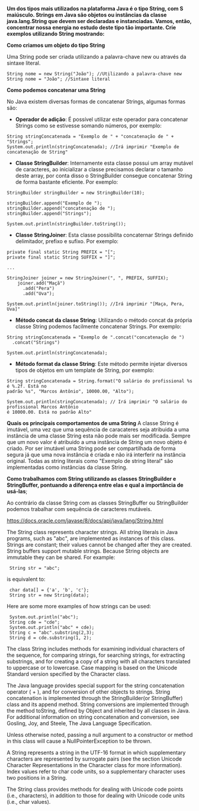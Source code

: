 **Um dos tipos mais utilizados na plataforma Java é o tipo String, com S maiúsculo. 
Strings em Java são objetos ou instâncias da classe java.lang.String que devem ser 
declaradas e instanciadas. Vamos, então, concentrar nossa energia no estudo deste tipo
 tão importante. Crie exemplos utilizando String mostrando:**

**Como criamos um objeto do tipo String**

Uma String pode ser criada utilizando a palavra-chave new ou através da sintaxe literal.

```
String nome = new String("João"); //Utilizando a palavra-chave new
String nome = "João"; //Sintaxe literal
```

**Como podemos concatenar uma String**

No Java existem diversas formas de concatenar Strings, algumas formas são:

 - **Operador de adição**: É possível utilizar este operador para concatenar Strings como
 se estivesse somando números, por exemplo:
 
 ```
String stringConcatenada = "Exemplo de " + "concatenação de " + "Strings";
System.out.println(stringConcatenada); //Irá imprimir "Exemplo de concatenação de String"
```

- **Classe StringBuilder**: Internamente esta classe possui um array mutável
de caracteres, ao inicializar a classe precisamos declarar o tamanho deste array, por conta
disso o StringBuilder consegue concatenar String de forma bastante eficiente. Por exemplo:

```
StringBuilder stringBuilder = new StringBuilder(10);
 
stringBuilder.append("Exemplo de ");
stringBuilder.append("concatenação de ");
stringBuilder.append("Strings");

System.out.println(stringBuilder.toString());
```

- **Classe StringJoiner**: Esta classe possibilita concaternar Strings definido
delimitador, prefixo e sufixo. Por exemplo:

```
private final static String PREFIX = "[";
private final static String SUFFIX = "]";

...

StringJoiner joiner = new StringJoiner(", ", PREFIX, SUFFIX);
    joiner.add("Maçã")
      .add("Pera")
      .add("Uva");

System.out.println(joiner.toString()); //Irá imprimir "[Maça, Pera, Uva]"
```

- **Método concat da classe String**: Utilizando o método concat da própria classe String
podemos facilmente concatenar Strings. Por exemplo:

```
String stringConcatenada = "Exemplo de ".concat("concatenação de ")
  .concat("Strings")
  
System.out.println(stringConcatenada);
```

- **Método format da classe String**: Este método permite injetar diversos tipos de objetos
em um template de String, por exemplo:

```
String stringConcatenada = String.format("O salário do profissional %s é %.2f. Está no
padrão %s", "Marcos Antônio", 10000.00, "Alto");
 
System.out.println(stringConcatenada); // Irá imprimir "O salário do profissional Marcos Antônio
é 10000.00. Está no padrão Alto"
```

**Quais os principais comportamentos de uma String**
A classe String é imutável, uma vez que uma sequência de caracateres seja atribuida a uma instância
de uma classe String esta não pode mais ser modificada. Sempre que um novo valor é atribuido
a uma instância de String um novo objeto é criado. Por ser imutável uma String pode ser
compartilhada de forma segura já que uma nova instância é criada e não irá interferir na 
instância original. Todas as string literais como "Exemplo de string literal" são implementadas
como instâncias da classe String.

**Como trabalhamos com String utilizando as classes StringBuilder e StringBuffer, pontuando
 a diferença entre elas e qual a importância de usá-las**;
 
Ao contrário da classe String com as classes StringBuffer ou StringBuilder podemos trabalhar
com sequência de caracteres mutáveis. 
 


https://docs.oracle.com/javase/8/docs/api/java/lang/String.html


The String class represents character strings. All string literals in Java programs, such as "abc", are implemented as instances of this class.
Strings are constant; their values cannot be changed after they are created. String buffers support mutable strings. Because String objects are immutable they can be shared. For example:

     String str = "abc";
 
is equivalent to:

     char data[] = {'a', 'b', 'c'};
     String str = new String(data);
 
Here are some more examples of how strings can be used:

     System.out.println("abc");
     String cde = "cde";
     System.out.println("abc" + cde);
     String c = "abc".substring(2,3);
     String d = cde.substring(1, 2);
 
The class String includes methods for examining individual characters of the sequence, for comparing strings, for searching strings, for extracting substrings, and for creating a copy of a string with all characters translated to uppercase or to lowercase. Case mapping is based on the Unicode Standard version specified by the Character class.

The Java language provides special support for the string concatenation operator ( + ), and for conversion of other objects to strings. String concatenation is implemented through the StringBuilder(or StringBuffer) class and its append method. String conversions are implemented through the method toString, defined by Object and inherited by all classes in Java. For additional information on string concatenation and conversion, see Gosling, Joy, and Steele, The Java Language Specification.

Unless otherwise noted, passing a null argument to a constructor or method in this class will cause a NullPointerException to be thrown.

A String represents a string in the UTF-16 format in which supplementary characters are represented by surrogate pairs (see the section Unicode Character Representations in the Character class for more information). Index values refer to char code units, so a supplementary character uses two positions in a String.

The String class provides methods for dealing with Unicode code points (i.e., characters), in addition to those for dealing with Unicode code units (i.e., char values).


